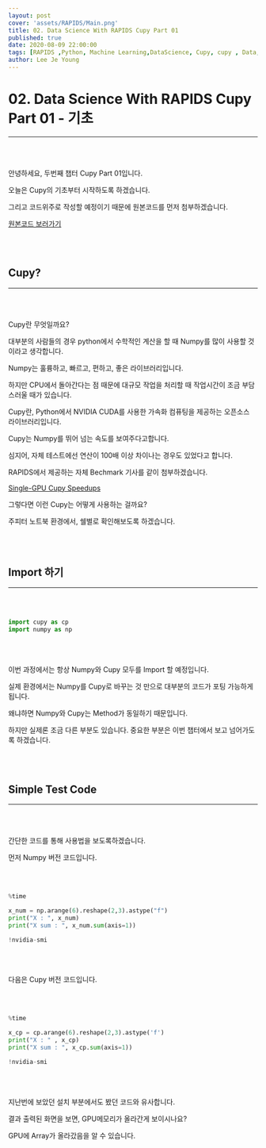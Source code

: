```yaml
---
layout: post
cover: 'assets/RAPIDS/Main.png'
title: 02. Data Science With RAPIDS Cupy Part 01
published: true
date: 2020-08-09 22:00:00
tags: [RAPIDS ,Python, Machine Learning,DataScience, Cupy, cupy , Data, Data Science]
author: Lee Je Young
---
```


# 02. Data Science With RAPIDS Cupy Part 01 - 기초
---
  <br><br>
  
  안녕하세요, 두번째 챕터 Cupy Part 01입니다.

  오늘은 Cupy의 기초부터 시작하도록 하겠습니다.

  그리고 코드위주로 작성할 예정이기 때문에 원본코드를 먼저 첨부하겠습니다.

  [원본코드 보러가기](https://github.com/Ign0reLee/Data_Science_With_RAPIDS/blob/master/Chapter%2002.Cupy/Cupy%20Part-01.ipynb)

  <br><br>


## Cupy?
---

  <br><br>

  Cupy란 무엇일까요?
  
  대부분의 사람들의 경우 python에서 수학적인 계산을 할 때 Numpy를 많이 사용할 것이라고 생각합니다.

  Numpy는 훌륭하고, 빠르고, 편하고, 좋은 라이브러리입니다.

  하지만 CPU에서 돌아간다는 점 때문에 대규모 작업을 처리할 때 작업시간이 조금 부담스러울 때가 있습니다.

  Cupy란, Python에서 NVIDIA CUDA를 사용한 가속화 컴퓨팅을 제공하는 오픈소스 라이브러리입니다.

  Cupy는 Numpy를 뛰어 넘는 속도를 보여주다고합니다.

  심지어, 자체 테스트에선 연산이 100배 이상 차이나는 경우도 있었다고 합니다.

  RAPIDS에서 제공하는 자체 Bechmark 기사를 같이 첨부하겠습니다.

  [Single-GPU Cupy Speedups](https://medium.com/rapids-ai/single-gpu-cupy-speedups-ea99cbbb0cbb)

  그렇다면 이런 Cupy는 어떻게 사용하는 걸까요?

  주피터 노트북 환경에서, 쉘별로 확인해보도록 하겠습니다.

  <br><br>

## Import 하기
---
  
  <br><br>

  ```python
  import cupy as cp
  import numpy as np
  ```

  <br><br>

  이번 과정에서는 항상 Numpy와 Cupy 모두를 Import 할 예정입니다.

  실제 환경에서는 Numpy를 Cupy로 바꾸는 것 만으로 대부분의 코드가 포팅 가능하게 됩니다.

  왜냐하면 Numpy와 Cupy는 Method가 동일하기 때문입니다.

  하지만 실제론 조금 다른 부분도 있습니다. 중요한 부분은 이번 챕터에서 보고 넘어가도록 하겠습니다.

  <br><br>

## Simple Test Code
---
  
  <br><br>

  간단한 코드를 통해 사용법을 보도록하겠습니다.

  먼저 Numpy 버전 코드입니다.

  <br><br>

  ```python
  %time

  x_num = np.arange(6).reshape(2,3).astype("f")
  print("X : ", x_num)
  print("X sum : ", x_num.sum(axis=1))

  !nvidia-smi
  ```
  <amp-img src="{{ site.baseurl }}assets/RAPIDS/Cupy-01/CPUTest.png" width="656" height="400" layout="responsive" alt="" class="mb3"></amp-img>
  <br><br>

  다음은 Cupy 버전 코드입니다.

  <br><br>

  ```python
  %time

  x_cp = cp.arange(6).reshape(2,3).astype('f')
  print("X : " , x_cp)
  print("X sum : ", x_cp.sum(axis=1))

  !nvidia-smi
  ```
  <amp-img src="{{ site.baseurl }}assets/RAPIDS/Cupy-01/GPUTest.png" width="656" height="400" layout="responsive" alt="" class="mb3"></amp-img>
  <br><br>

  지난번에 보았던 설치 부분에서도 봤던 코드와 유사합니다.

  결과 출력된 화면을 보면, GPU메모리가 올라간게 보이시나요?

  GPU에 Array가 올라갔음을 알 수 있습니다.

  
